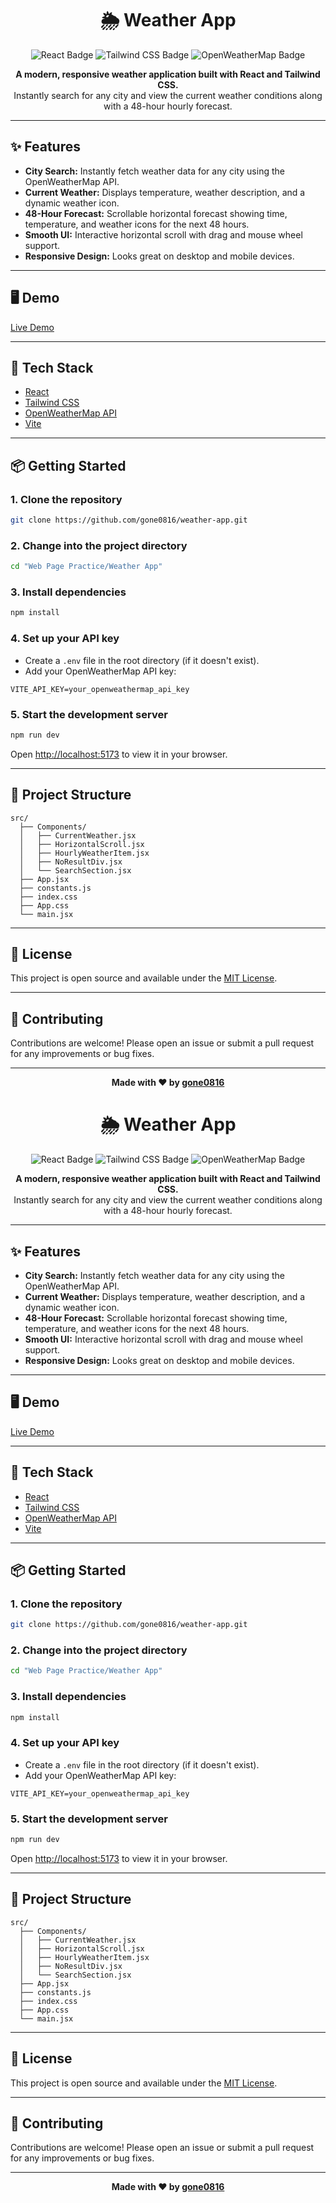 <h1 align="center">🌦️ Weather App</h1>

<p align="center">
  <img src="https://img.shields.io/badge/React-19.1.0-blue?logo=react" alt="React Badge" />
  <img src="https://img.shields.io/badge/TailwindCSS-3.4.17-38bdf8?logo=tailwindcss" alt="Tailwind CSS Badge" />
  <img src="https://img.shields.io/badge/OpenWeatherMap-API-orange?logo=OpenWeatherMap" alt="OpenWeatherMap Badge" />
</p>

<p align="center">
  <b>A modern, responsive weather application built with React and Tailwind CSS.</b><br>
  Instantly search for any city and view the current weather conditions along with a 48-hour hourly forecast.
</p>

---

## ✨ Features

- **City Search:** Instantly fetch weather data for any city using the OpenWeatherMap API.
- **Current Weather:** Displays temperature, weather description, and a dynamic weather icon.
- **48-Hour Forecast:** Scrollable horizontal forecast showing time, temperature, and weather icons for the next 48 hours.
- **Smooth UI:** Interactive horizontal scroll with drag and mouse wheel support.
- **Responsive Design:** Looks great on desktop and mobile devices.

---

## 🖥️ Demo

[Live Demo](https://g-1weatherapp.vercel.app/)

---

## 🚀 Tech Stack

- [React](https://react.dev/)
- [Tailwind CSS](https://tailwindcss.com/)
- [OpenWeatherMap API](https://openweathermap.org/api)
- [Vite](https://vitejs.dev/)

---

## 📦 Getting Started

### 1. Clone the repository

```bash
git clone https://github.com/gone0816/weather-app.git
```

### 2. Change into the project directory

```bash
cd "Web Page Practice/Weather App"
```

### 3. Install dependencies

```bash
npm install
```

### 4. Set up your API key

- Create a `.env` file in the root directory (if it doesn't exist).
- Add your OpenWeatherMap API key:

```
VITE_API_KEY=your_openweathermap_api_key
```

### 5. Start the development server

```bash
npm run dev
```

Open [http://localhost:5173](http://localhost:5173) to view it in your browser.

---

## 📁 Project Structure

```
src/
  ├── Components/
  │   ├── CurrentWeather.jsx
  │   ├── HorizontalScroll.jsx
  │   ├── HourlyWeatherItem.jsx
  │   ├── NoResultDiv.jsx
  │   └── SearchSection.jsx
  ├── App.jsx
  ├── constants.js
  ├── index.css
  ├── App.css
  └── main.jsx
```

---

## 📝 License

This project is open source and available under the [MIT License](LICENSE).

---

## 🙌 Contributing

Contributions are welcome! Please open an issue or submit a pull request for any improvements or bug fixes.

---

<p align="center">
  <b>Made with ❤️ by <a href="https://github.com/gone0816">gone0816</a></b>
</p><h1 align="center">🌦️ Weather App</h1>

<p align="center">
  <img src="https://img.shields.io/badge/React-19.1.0-blue?logo=react" alt="React Badge" />
  <img src="https://img.shields.io/badge/TailwindCSS-3.4.17-38bdf8?logo=tailwindcss" alt="Tailwind CSS Badge" />
  <img src="https://img.shields.io/badge/OpenWeatherMap-API-orange?logo=OpenWeatherMap" alt="OpenWeatherMap Badge" />
</p>

<p align="center">
  <b>A modern, responsive weather application built with React and Tailwind CSS.</b><br>
  Instantly search for any city and view the current weather conditions along with a 48-hour hourly forecast.
</p>

---

## ✨ Features

- **City Search:** Instantly fetch weather data for any city using the OpenWeatherMap API.
- **Current Weather:** Displays temperature, weather description, and a dynamic weather icon.
- **48-Hour Forecast:** Scrollable horizontal forecast showing time, temperature, and weather icons for the next 48 hours.
- **Smooth UI:** Interactive horizontal scroll with drag and mouse wheel support.
- **Responsive Design:** Looks great on desktop and mobile devices.

---

## 🖥️ Demo

[Live Demo](https://g-1weatherapp.vercel.app/)

---

## 🚀 Tech Stack

- [React](https://react.dev/)
- [Tailwind CSS](https://tailwindcss.com/)
- [OpenWeatherMap API](https://openweathermap.org/api)
- [Vite](https://vitejs.dev/)

---

## 📦 Getting Started

### 1. Clone the repository

```bash
git clone https://github.com/gone0816/weather-app.git
```

### 2. Change into the project directory

```bash
cd "Web Page Practice/Weather App"
```

### 3. Install dependencies

```bash
npm install
```

### 4. Set up your API key

- Create a `.env` file in the root directory (if it doesn't exist).
- Add your OpenWeatherMap API key:

```
VITE_API_KEY=your_openweathermap_api_key
```

### 5. Start the development server

```bash
npm run dev
```

Open [http://localhost:5173](http://localhost:5173) to view it in your browser.

---

## 📁 Project Structure

```
src/
  ├── Components/
  │   ├── CurrentWeather.jsx
  │   ├── HorizontalScroll.jsx
  │   ├── HourlyWeatherItem.jsx
  │   ├── NoResultDiv.jsx
  │   └── SearchSection.jsx
  ├── App.jsx
  ├── constants.js
  ├── index.css
  ├── App.css
  └── main.jsx
```

---

## 📝 License

This project is open source and available under the [MIT License](LICENSE).

---

## 🙌 Contributing

Contributions are welcome! Please open an issue or submit a pull request for any improvements or bug fixes.

---

<p align="center">
  <b>Made with ❤️ by <a href="https://github.com/gone0816">gone0816</a></b>
</p>